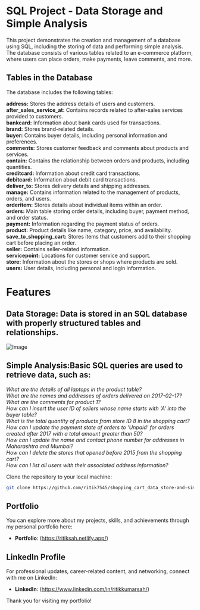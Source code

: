 # SQL Project - Data Storage and Simple Analysis

This project demonstrates the creation and management of a database using SQL, including the storing of data and performing simple analysis. The database consists of various tables related to an e-commerce platform, where users can place orders, make payments, leave comments, and more.


## Tables in the Database
The database includes the following tables:

**address:** Stores the address details of users and customers.  
**after_sales_service_at:** Contains records related to after-sales services provided to customers.  
**bankcard:** Information about bank cards used for transactions.  
**brand:** Stores brand-related details.  
**buyer:** Contains buyer details, including personal information and preferences.  
**comments:** Stores customer feedback and comments about products and services.  
**contain:** Contains the relationship between orders and products, including quantities.  
**creditcard:** Information about credit card transactions.  
**debitcard:** Information about debit card transactions.  
**deliver_to:** Stores delivery details and shipping addresses.  
**manage:** Contains information related to the management of products, orders, and users.  
**orderitem:** Stores details about individual items within an order.  
**orders:** Main table storing order details, including buyer, payment method, and order status.  
**payment:** Information regarding the payment status of orders.  
**product:** Product details like name, category, price, and availability.  
**save_to_shopping_cart:** Stores items that customers add to their shopping cart before placing an order.  
**seller:** Contains seller-related information.  
**servicepoint:** Locations for customer service and support.  
**store:** Information about the stores or shops where products are sold.  
**users:** User details, including personal and login information.  


# Features 
## Data Storage: Data is stored in an SQL database with properly structured tables and relationships.  

![Image](https://github.com/user-attachments/assets/f9c31be2-aaa8-4def-9a20-807eda8c42ed)

## Simple Analysis:Basic SQL queries are used to retrieve data, such as:
*What are the details of all laptops in the product table?*  
*What are the names and addresses of orders delivered on 2017-02-17?*  
*What are the comments for product 1?*  
*How can I insert the user ID of sellers whose name starts with 'A' into the buyer table?*  
*What is the total quantity of products from store ID 8 in the shopping cart?*  
*How can I update the payment state of orders to 'Unpaid' for orders created after 2017 with a total amount greater than 50?*  
*How can I update the name and contact phone number for addresses in Maharashtra and Mumbai?*  
*How can I delete the stores that opened before 2015 from the shopping cart?*  
*How can I list all users with their associated address information?*  


Clone the repository to your local machine:

   ```bash
   git clone https://github.com/ritik7545/shopping_cart_data_store-and-simple-analysis.git

```

## Portfolio

You can explore more about my projects, skills, and achievements through my personal portfolio here:

- **Portfolio**: (https://ritiksah.netlify.app/)

## LinkedIn Profile

For professional updates, career-related content, and networking, connect with me on LinkedIn:

- **LinkedIn**: (https://www.linkedin.com/in/ritikkumarsah/)

Thank you for visiting my portfolio!
